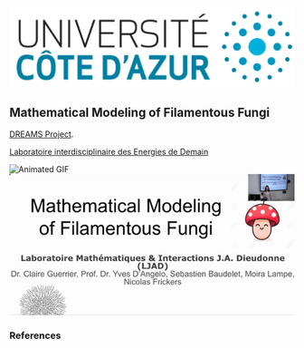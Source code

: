 <img src="../images/uca.jpg?raw=true"/>



## Mathematical Modeling of Filamentous Fungi



[DREAMS Project](http://www.dyco.fr/index.php/DREAMS).

[Laboratoire interdisciplinaire des Energies de Demain](https://b2c.sdv.univ-paris-diderot.fr/membres/florence/)

<img src="../images/growth.gif" alt="Animated GIF">

<img src="../images/present.gif" alt="Animated GIF">



### References